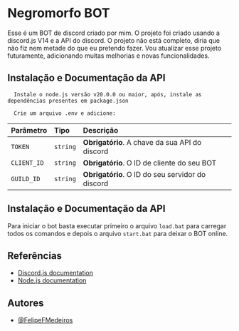 
# Negromorfo BOT

Esse é um BOT de discord criado por mim. O projeto foi criado usando a discord.js V14 e a API do discord. O projeto não está completo, diria que não fiz nem metade do que eu pretendo fazer. Vou atualizar esse projeto futuramente, adicionando muitas melhorias e novas funcionalidades.
 
## Instalação e Documentação da API
```
  Instale o node.js versão v20.0.0 ou maior, após, instale as dependências presentes em package.json
```

```
  Crie um arquivo .env e adicione:
```

| Parâmetro   | Tipo       | Descrição                           |
| :---------- | :--------- | :---------------------------------- |
| `TOKEN` | `string` | **Obrigatório**. A chave da sua API do discord |
| `CLIENT_ID` | `string` | **Obrigatório**. O ID de cliente do seu BOT |
| `GUILD_ID` | `string` | **Obrigatório**. O ID do seu servidor do discord |

## Instalação e Documentação da API
Para iniciar o bot basta executar primeiro o arquivo `load.bat` para carregar todos os comandos e depois o arquivo `start.bat` para deixar o BOT online.

## Referências

 - [Discord.js documentation](https://discord.js.org/#/docs/discord.js/main/general/welcome)
 - [Node.js documentation](https://nodejs.org/en/docs)


## Autores

- [@FelipeFMedeiros](https://www.github.com/felipefmedeiros)

